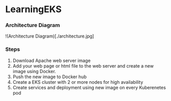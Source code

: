 # LearningEKS
### Architecture Diagram
!(Architecture Diagram)[./architecture.jpg]

### Steps
1. Download Apache web server image
2. Add your web page or html file to the web server and create a new image using Docker. 
3. Push the new image to Docker hub
4. Create a EKS cluster with 2 or more nodes for high availability
5. Create services and deployment using new image on every Kuberenetes pod
